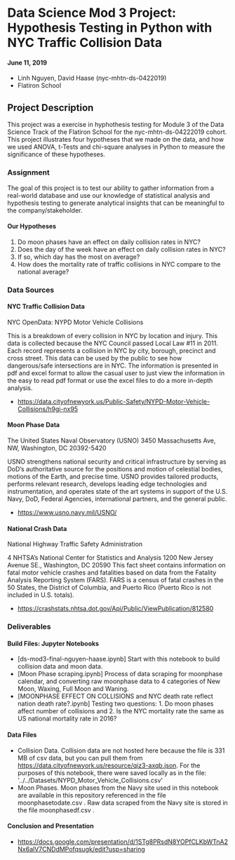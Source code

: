 # Data Science Mod 3 Project:  Hypothesis Testing in Python with NYC Traffic Collision Data
#### June 11, 2019
* Linh Nguyen, David Haase (nyc-mhtn-ds-0422019)
* Flatiron School

## Project Description
This project was a exercise in hyphothesis testing for Module 3 of the Data Science Track of the Flatiron School for the nyc-mhtn-ds-04222019 cohort.  This project illustrates four hypotheses that we made on the data, and how we used ANOVA, t-Tests and chi-square analyses in Python to measure the significance of these hypotheses. 

### Assignment
The goal of this project is to test our ability to gather information from a real-world database and use our knowledge of statistical analysis and hypothesis testing to generate analytical insights that can be meaningful to the company/stakeholder.

#### Our Hypotheses
1. Do moon phases have an effect on daily collision rates in NYC?
1. Does the day of the week have an effect on daily collision rates in NYC?
1. If so, which day has the most on average?
1. How does the mortality rate of traffic collisions in NYC compare to the national average?

### Data Sources
#### NYC Traffic Collision Data
NYC OpenData: NYPD Motor Vehicle Collisions

This is a breakdown of every collision in NYC by location and injury. This data is collected because the NYC Council passed Local Law #11 in 2011. Each record represents a collision in NYC by city, borough, precinct and cross street. This data can be used by the public to see how dangerous/safe intersections are in NYC. The information is presented in pdf and excel format to allow the casual user to just view the information in the easy to read pdf format or use the excel files to do a more in-depth analysis.

* https://data.cityofnewyork.us/Public-Safety/NYPD-Motor-Vehicle-Collisions/h9gi-nx95

#### Moon Phase Data
The United States Naval Observatory (USNO)
3450 Massachusetts Ave, NW, Washington, DC 20392-5420

USNO strengthens national security and critical infrastructure by serving as DoD’s authoritative source for the positions and motion of celestial bodies, motions of the Earth, and precise time. USNO provides tailored products, performs relevant research, develops leading edge technologies and instrumentation, and operates state of the art systems in support of the U.S. Navy, DoD, Federal Agencies, international partners, and the general public.
* https://www.usno.navy.mil/USNO/

#### National Crash Data
National Highway Traffic Safety Administration

4 NHTSA’s National Center for Statistics and Analysis
1200 New Jersey Avenue SE., Washington, DC 20590
This fact sheet contains information on fatal motor vehicle crashes and fatalities based on data from the Fatality Analysis Reporting System (FARS). FARS is a census of fatal crashes in the 50 States, the District of Columbia, and Puerto Rico (Puerto Rico is not included in U.S. totals). 
* https://crashstats.nhtsa.dot.gov/Api/Public/ViewPublication/812580 

### Deliverables
#### Build Files:  Jupyter Notebooks
* [ds-mod3-final-nguyen-haase.ipynb] Start with this notebook to build collision data and moon data.
* [Moon Phase scraping.ipynb] Process of data scraping for moonphase calendar, and converting raw moonphase data to 4 categories of New Moon, Waxing, Full Moon and Waning. 
* [MOONPHASE EFFECT ON COLLISIONS and NYC death rate reflect nation death rate?.ipynb] Testing two questions: 1. Do moon phases affect number of collisions and 2. Is the NYC mortality rate the same as US national mortality rate in 2016?



#### Data Files
* Collision Data. Collision data are not hosted here because the file is 331 MB of csv data, but you can pull them from https://data.cityofnewyork.us/resource/qiz3-axqb.json.  For the purposes of this notebook, there were saved locally as in the file: '../../Datasets/NYPD_Motor_Vehicle_Collisions.csv' 
* Moon Phases.  Moon phases from the Navy site used in this notebook are available in this repository referenced in the file moonphasetodate.csv . Raw data scraped from the Navy site is stored in the file moonphasedf.csv .

#### Conclusion and Presentation
* https://docs.google.com/presentation/d/1STg8PRsdN8YOPfCLKbWTnA2Nx6alV7CNDdMPofqsugk/edit?usp=sharing

